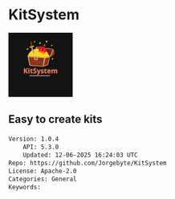 # KitSystem
<img src="https://raw.githubusercontent.com/Jorgebyte/KitSystem/f1f28863af81890405e375073837c8c34e3d4ed2/Icon.png" width="128" height="128" />

## Easy to create kits
```properties
Version: 1.0.4
    API: 5.3.0
    Updated: 12-06-2025 16:24:03 UTC
Repo: https://github.com/Jorgebyte/KitSystem
License: Apache-2.0
Categories: General
Keywords: 
```